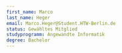 ```yaml
---
first_name: Marco
last_name: Heger
email: Marco.Heger@Student.HTW-Berlin.de
status: Gewähltes Mitglied
studyprogramm: Angewandte Informatik
degree: Bachelor
---
```

